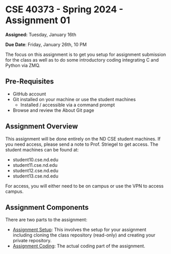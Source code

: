 # CSE 40373 - Spring 2024 - Assignment 01

**Assigned:** Tuesday, January 16th

**Due Date**: Friday, January 26th, 10 PM

The focus on this assignment is to get you setup for assignment submission for the class as well as to do some introductory coding integrating C and Python via ZMQ.  

## Pre-Requisites

* GitHub account
* Git installed on your machine or use the student machines
	* Installed / accessible via a command prompt
* Browse and review the About Git page

## Assignment Overview

This assignment will be done entirely on the ND CSE student machines.  If you need access, please send a note to Prof. Striegel to get access.  The student machines can be found at:

* student10.cse.nd.edu
* student11.cse.nd.edu
* student12.cse.nd.edu
* student13.cse.nd.edu

For access, you will either need to be on campus or use the VPN to access campus.  

## Assignment Components

There are two parts to the assignment:

* [Assignment Setup](): This involves the setup for your assignment including cloning the class repository (read-only) and creating your private repository.
* [Assignment Coding](): The actual coding part of the assignment.  

